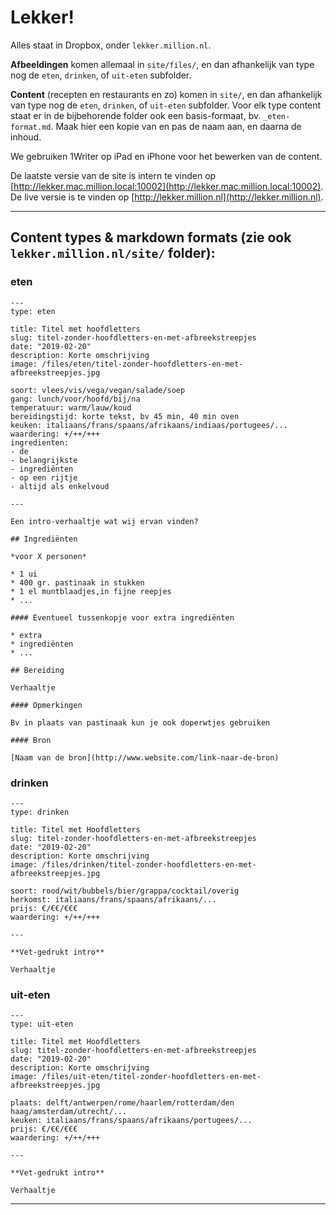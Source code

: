 
# Lekker!

Alles staat in Dropbox, onder `lekker.million.nl`.

**Afbeeldingen** komen allemaal in `site/files/`, en dan afhankelijk van type nog de `eten`, `drinken`, of `uit-eten` subfolder.

**Content** (recepten en restaurants en zo) komen in `site/`, en dan afhankelijk van type nog de `eten`, `drinken`, of `uit-eten` subfolder.
Voor elk type content staat er in de bijbehorende folder ook een basis-formaat, bv. `_eten-format.md`. Maak hier een kopie van en pas de naam aan, en daarna de inhoud.

We gebruiken 1Writer op iPad en iPhone voor het bewerken van de content.

De laatste versie van de site is intern te vinden op
[http://lekker.mac.million.local:10002](http://lekker.mac.million.local:10002). De live versie is te vinden op [http://lekker.million.nl](http://lekker.million.nl).

---

## Content types & markdown formats (zie ook `lekker.million.nl/site/` folder):

### eten

    ---
    type: eten

    title: Titel met hoofdletters
    slug: titel-zonder-hoofdletters-en-met-afbreekstreepjes
    date: "2019-02-20"
    description: Korte omschrijving
    image: /files/eten/titel-zonder-hoofdletters-en-met-afbreekstreepjes.jpg

    soort: vlees/vis/vega/vegan/salade/soep
    gang: lunch/voor/hoofd/bij/na
    temperatuur: warm/lauw/koud
    bereidingstijd: korte tekst, bv 45 min, 40 min oven
    keuken: italiaans/frans/spaans/afrikaans/indiaas/portugees/...
    waardering: +/++/+++
    ingredienten:
    - de
    - belangrijkste
    - ingrediënten
    - op een rijtje
    - altijd als enkelvoud

    ---

    Een intro-verhaaltje wat wij ervan vinden?

    ## Ingrediënten

    *voor X personen*

    * 1 ui
    * 400 gr. pastinaak in stukken
    * 1 el muntblaadjes,in fijne reepjes
    * ...

    #### Eventueel tussenkopje voor extra ingrediënten

    * extra
    * ingrediënten
    * ...

    ## Bereiding

    Verhaaltje

    #### Opmerkingen

    Bv in plaats van pastinaak kun je ook doperwtjes gebruiken

    #### Bron

    [Naam van de bron](http://www.website.com/link-naar-de-bron)


### drinken

    ---
    type: drinken

    title: Titel met Hoofdletters
    slug: titel-zonder-hoofdletters-en-met-afbreekstreepjes
    date: "2019-02-20"
    description: Korte omschrijving
    image: /files/drinken/titel-zonder-hoofdletters-en-met-afbreekstreepjes.jpg

    soort: rood/wit/bubbels/bier/grappa/cocktail/overig
    herkomst: italiaans/frans/spaans/afrikaans/...
    prijs: €/€€/€€€
    waardering: +/++/+++

    ---

    **Vet-gedrukt intro**

    Verhaaltje


### uit-eten

    ---
    type: uit-eten

    title: Titel met Hoofdletters
    slug: titel-zonder-hoofdletters-en-met-afbreekstreepjes
    date: "2019-02-20"
    description: Korte omschrijving
    image: /files/uit-eten/titel-zonder-hoofdletters-en-met-afbreekstreepjes.jpg

    plaats: delft/antwerpen/rome/haarlem/rotterdam/den haag/amsterdam/utrecht/...
    keuken: italiaans/frans/spaans/afrikaans/portugees/...
    prijs: €/€€/€€€
    waardering: +/++/+++

    ---

    **Vet-gedrukt intro**

    Verhaaltje

---

